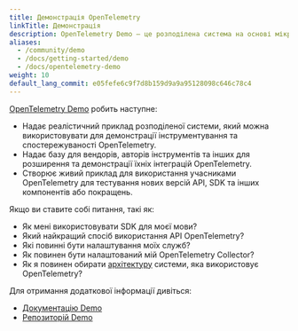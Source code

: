 ```yaml
---
title: Демонстрація OpenTelemetry
linkTitle: Демонстрація
description: OpenTelemetry Demo — це розподілена система на основі мікросервісів, призначена для ілюстрації реалізації OpenTelemetry в середовищі, наближеному до реального світу.
aliases:
  - /community/demo
  - /docs/getting-started/demo
  - /docs/opentelemetry-demo
weight: 10
default_lang_commit: e05fefe6c9f7d8b159d9a9a95128098c646c78c4
---
```


[OpenTelemetry Demo](/docs/demo/) робить наступне:

- Надає реалістичний приклад розподіленої системи, який можна використовувати для демонстрації інструментування та спостережуваності OpenTelemetry.
- Надає базу для вендорів, авторів інструментів та інших для розширення та демонстрації їхніх інтеграцій OpenTelemetry.
- Створює живий приклад для використання учасниками OpenTelemetry для тестування нових версій API, SDK та інших компонентів або покращень.

Якщо ви ставите собі питання, такі як:

- Як мені використовувати SDK для моєї мови?
- Який найкращий спосіб використання API OpenTelemetry?
- Які повинні бути налаштування моїх служб?
- Як повинен бути налаштований мій OpenTelemetry Collector?
- Як я повинен обирати [архітектуру](/docs/demo/architecture/) системи, яка використовує OpenTelemetry?

Для отримання додаткової інформації дивіться:

- [Документацію Demo](/docs/demo/)
- [Репозиторій Demo](https://github.com/open-telemetry/opentelemetry-demo)
